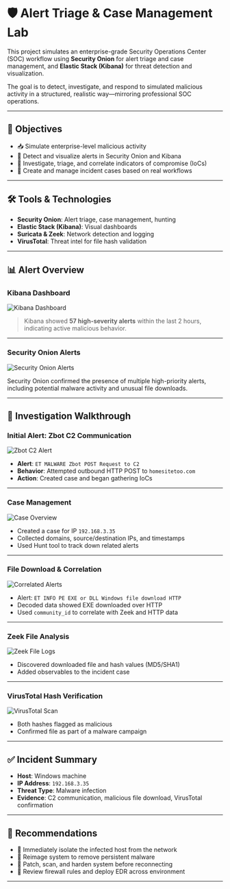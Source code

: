 # 🛡️ Alert Triage & Case Management Lab

This project simulates an enterprise-grade Security Operations Center (SOC) workflow using **Security Onion** for alert triage and case management, and **Elastic Stack (Kibana)** for threat detection and visualization.

The goal is to detect, investigate, and respond to simulated malicious activity in a structured, realistic way—mirroring professional SOC operations.

---

## 🎯 Objectives

- 📥 Simulate enterprise-level malicious activity
- 🔐 Detect and visualize alerts in Security Onion and Kibana
- 🔎 Investigate, triage, and correlate indicators of compromise (IoCs)
- 🧪 Create and manage incident cases based on real workflows

---

## 🛠️ Tools & Technologies

- **Security Onion**: Alert triage, case management, hunting
- **Elastic Stack (Kibana)**: Visual dashboards
- **Suricata & Zeek**: Network detection and logging
- **VirusTotal**: Threat intel for file hash validation

---

## 📊 Alert Overview

### Kibana Dashboard
![Kibana Dashboard](kibana-dashboard.png)

> Kibana showed **57 high-severity alerts** within the last 2 hours, indicating active malicious behavior.

---

### Security Onion Alerts
![Security Onion Alerts](secOnion-alert.png)

Security Onion confirmed the presence of multiple high-priority alerts, including potential malware activity and unusual file downloads.

---

## 🔎 Investigation Walkthrough

### Initial Alert: Zbot C2 Communication

![Zbot C2 Alert](rule-alert.png)

- **Alert**: `ET MALWARE Zbot POST Request to C2`
- **Behavior**: Attempted outbound HTTP POST to `homesitetoo.com`
- **Action**: Created case and began gathering IoCs

---

### Case Management

![Case Overview](case.png)

- Created a case for IP `192.168.3.35`
- Collected domains, source/destination IPs, and timestamps
- Used Hunt tool to track down related alerts

---

### File Download & Correlation

![Correlated Alerts](corelated-dashboard.png)

- Alert: `ET INFO PE EXE or DLL Windows file download HTTP`
- Decoded data showed EXE downloaded over HTTP
- Used `community_id` to correlate with Zeek and HTTP data

---

### Zeek File Analysis

![Zeek File Logs](zeek.png)

- Discovered downloaded file and hash values (MD5/SHA1)
- Added observables to the incident case

---

### VirusTotal Hash Verification

![VirusTotal Scan](virustotal.png)

- Both hashes flagged as malicious
- Confirmed file as part of a malware campaign

---

## ✅ Incident Summary

- **Host**: Windows machine
- **IP Address**: `192.168.3.35`
- **Threat Type**: Malware infection
- **Evidence**: C2 communication, malicious file download, VirusTotal confirmation

---

## 🧪 Recommendations

- 🛑 Immediately isolate the infected host from the network
- 🧼 Reimage system to remove persistent malware
- 🔐 Patch, scan, and harden system before reconnecting
- 🧠 Review firewall rules and deploy EDR across environment

---
